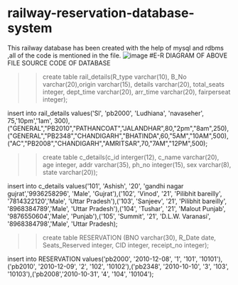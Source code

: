 # railway-reservation-database-system
This railway database has been created with the help of mysql and  rdbms ,all of the code is mentioned in the file.
![image](https://user-images.githubusercontent.com/79567174/205478597-0e96a077-53cc-42f6-9264-0eb0be462793.png)
#E-R DIAGRAM OF ABOVE FILE
                                    SOURCE CODE OF DATABASE
                                    
  >>create table rail_details(R_type varchar(10), B_No varchar(20),origin varchar(15), details varchar(20), total_seats integer, dept_time varchar(20), arr_time varchar(20), fairperseat integer);

insert into rail_details values('Sl', 'pb2000', 'Ludhiana', 'navaseher', 75,'10pm','1am', 300),("GENERAL","PB2010","PATHANCOAT","JALANDHAR",80,"2pm","8am",250),("GENERAL","PB2348","CHANDIGARH","BHATINDA",60,"5AM","10AM",500),("AC","PB2008","CHANDIGARH","AMRITSAR",70,"7AM","12PM",500);



>>create table c_details(c_id interger(12), c_name varchar(20), age integer, addr varchar(35), ph_no integer(15), sex varchar(8), state varchar(20));

insert into c_details values('101', 'Ashish', '20', 'gandhi nagar gujrat','9936258296', 'Male', 'Gujrat'),('102', 'Vinod', '21', 'Pilibhit bareilly', '7814322120','Male', 'Uttar Pradesh'),('103', 'Sanjeev', '21', 'Pilibhit bareilly', '8968384789','Male', 'Uttar Pradesh'),('104', 'Tushar', '21', 'Malout Punjab', '9876550604','Male', 'Punjab'),('105', 'Summit', '21', 'D.L.W. Varanasi', '8968384798','Male', 'Uttar Pradesh);



>>create table RESERVATION (BNO varchar(30), R_Date date, Seats_Reserved integer, CID integer, receipt_no integer);

insert into RESERVATION values('pb2000',  '2010-12-08', '1', '101', '10101'),('pb2010',  '2010-12-09', '2', '102', '10102'),('pb2348',  '2010-10-10', '3', '103', '10103'),('pb2008','2010-10-31', '4', '104', '10104');                                  
